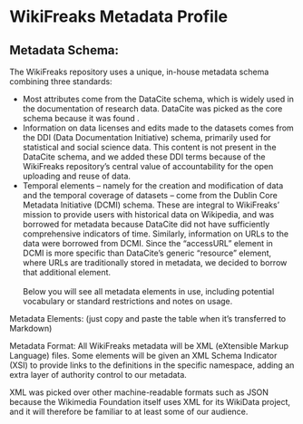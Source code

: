 # WikiFreaks Metadata Profile
## Metadata Schema:
The WikiFreaks repository uses a unique, in-house metadata schema combining three standards:
<br>
- Most attributes come from the DataCite schema, which is widely used in the documentation of research data. DataCite was picked as the core schema because it was found . 
- Information on data licenses and edits made to the datasets comes from the DDI (Data Documentation Initiative) schema, primarily used for statistical and social science data. This content is not present in the DataCite schema, and we added these DDI terms because of the WikiFreaks repository’s central value of accountability for the open uploading and reuse of data.
- Temporal elements – namely for the creation and modification of data and the temporal coverage of datasets – come from the Dublin Core Metadata Initiative (DCMI) schema. These are integral to WikiFreaks’ mission to provide users with historical data on Wikipedia, and was borrowed for metadata because DataCite did not have sufficiently comprehensive indicators of time. Similarly, information on URLs to the data were borrowed from DCMI. Since the “accessURL” element in DCMI is more specific than DataCite’s generic “resource” element, where URLs are traditionally stored in metadata, we decided to borrow that additional element.
<br><br>
Below you will see all metadata elements in use, including potential vocabulary or standard restrictions and notes on usage. 

Metadata Elements:
(just copy and paste the table when it’s transferred to Markdown)

Metadata Format:
All WikiFreaks metadata will be XML (eXtensible Markup Language) files. Some elements will be given an XML Schema Indicator (XSI) to provide links to the definitions in the specific namespace, adding an extra layer of authority control to our metadata. 

XML was picked over other machine-readable formats such as JSON because the Wikimedia Foundation itself uses XML for its WikiData project, and it will therefore be familiar to at least some of our audience.
